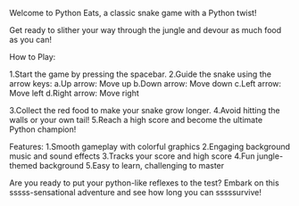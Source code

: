 Welcome to Python Eats, a classic snake game with a Python twist!

Get ready to slither your way through the jungle and devour as much food as you can!

How to Play:

1.Start the game by pressing the spacebar.
2.Guide the snake using the arrow keys:
a.Up arrow: Move up
b.Down arrow: Move down
c.Left arrow: Move left
d.Right arrow: Move right

3.Collect the red food to make your snake grow longer.
4.Avoid hitting the walls or your own tail!
5.Reach a high score and become the ultimate Python champion!

Features:
1.Smooth gameplay with colorful graphics
2.Engaging background music and sound effects
3.Tracks your score and high score
4.Fun jungle-themed background
5.Easy to learn, challenging to master

Are you ready to put your python-like reflexes to the test?   Embark on this sssss-sensational adventure and see how long you can sssssurvive!
